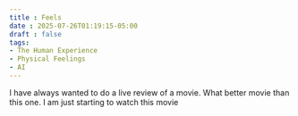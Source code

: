 ```yaml
---
title : Feels
date : 2025-07-26T01:19:15-05:00
draft : false
tags:
- The Human Experience
- Physical Feelings
- AI
---
```



I have always wanted to do a live review of a movie. What better movie than this one. I am just starting to watch this movie